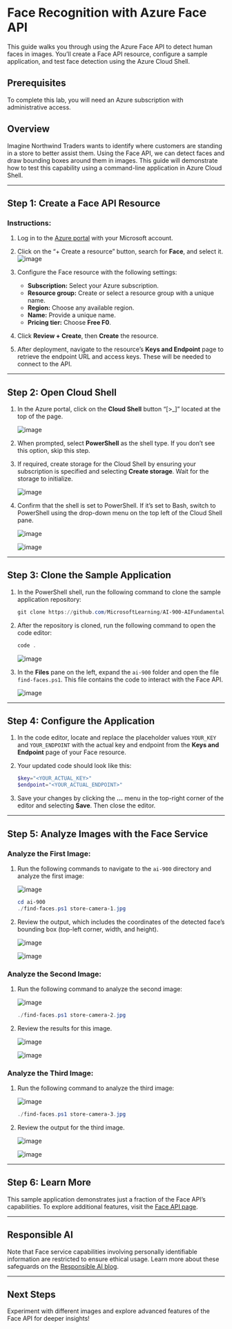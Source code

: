 # Face Recognition with Azure Face API

This guide walks you through using the Azure Face API to detect human faces in images. You’ll create a Face API resource, configure a sample application, and test face detection using the Azure Cloud Shell.

## Prerequisites

To complete this lab, you will need an Azure subscription with administrative access.

## Overview

Imagine Northwind Traders wants to identify where customers are standing in a store to better assist them. Using the Face API, we can detect faces and draw bounding boxes around them in images. This guide will demonstrate how to test this capability using a command-line application in Azure Cloud Shell.

---

## Step 1: Create a Face API Resource

### Instructions:

1. Log in to the [Azure portal](https://portal.azure.com) with your Microsoft account.
2. Click on the “+ Create a resource” button, search for **Face**, and select it.
  ![image](https://github.com/user-attachments/assets/4a42bfd1-9ae6-4e03-9fa7-ed515fff32aa)


3. Configure the Face resource with the following settings:
   - **Subscription:** Select your Azure subscription.
   - **Resource group:** Create or select a resource group with a unique name.
   - **Region:** Choose any available region.
   - **Name:** Provide a unique name.
   - **Pricing tier:** Choose **Free F0**.
4. Click **Review + Create**, then **Create** the resource.
5. After deployment, navigate to the resource’s **Keys and Endpoint** page to retrieve the endpoint URL and access keys. These will be needed to connect to the API.
   

---

## Step 2: Open Cloud Shell

1. In the Azure portal, click on the **Cloud Shell** button “[>_]” located at the top of the page.
   
   ![image](https://github.com/user-attachments/assets/a21919d3-d14e-43da-aac8-e1d83ca7f0fc)

2. When prompted, select **PowerShell** as the shell type. If you don’t see this option, skip this step.
3. If required, create storage for the Cloud Shell by ensuring your subscription is specified and selecting **Create storage**. Wait for the storage to initialize.

   ![image](https://github.com/user-attachments/assets/2cd09b81-8092-4ccb-9896-386d9a069e94)

4. Confirm that the shell is set to PowerShell. If it’s set to Bash, switch to PowerShell using the drop-down menu on the top left of the Cloud Shell pane.
   
   ![image](https://github.com/user-attachments/assets/92a24267-1791-4a87-bd27-9fbda23e2c03)
   
   ![image](https://github.com/user-attachments/assets/68ab5d69-e67c-46a5-a3fc-2c32446f63e9)



---

## Step 3: Clone the Sample Application

1. In the PowerShell shell, run the following command to clone the sample application repository:

   ```powershell
   git clone https://github.com/MicrosoftLearning/AI-900-AIFundamentals ai-900
   ```

2. After the repository is cloned, run the following command to open the code editor:

   ```powershell
   code .
   ```
   ![image](https://github.com/user-attachments/assets/da42bb51-896d-4d20-88d7-9db55a9cb2a7)


3. In the **Files** pane on the left, expand the `ai-900` folder and open the file `find-faces.ps1`. This file contains the code to interact with the Face API.

   ![image](https://github.com/user-attachments/assets/4d55bbca-df1f-4a4b-8999-8399203a2339)


---

## Step 4: Configure the Application

1. In the code editor, locate and replace the placeholder values `YOUR_KEY` and `YOUR_ENDPOINT` with the actual key and endpoint from the **Keys and Endpoint** page of your Face resource.
2. Your updated code should look like this:

   ```powershell
   $key="<YOUR_ACTUAL_KEY>"
   $endpoint="<YOUR_ACTUAL_ENDPOINT>"
   ```

3. Save your changes by clicking the **...** menu in the top-right corner of the editor and selecting **Save**. Then close the editor.

---

## Step 5: Analyze Images with the Face Service

### Analyze the First Image:

1. Run the following commands to navigate to the `ai-900` directory and analyze the first image:
   
   ![image](https://github.com/user-attachments/assets/9c0976a6-5e63-4056-a914-b6d06ef164ff)


   ```powershell
   cd ai-900
   ./find-faces.ps1 store-camera-1.jpg
   ```
2. Review the output, which includes the coordinates of the detected face’s bounding box (top-left corner, width, and height).

   ![image](https://github.com/user-attachments/assets/5b6f8a43-6ee9-4dcc-93be-e75657c60660)
   
   ![image](https://github.com/user-attachments/assets/b00d031a-e971-4cc0-9f9d-7bf05a334d1e)



### Analyze the Second Image:

1. Run the following command to analyze the second image:
   
   ![image](https://github.com/user-attachments/assets/13625519-41c6-4d73-a815-3dc9e1757806)


   ```powershell
   ./find-faces.ps1 store-camera-2.jpg
   ```

2. Review the results for this image.
   
   ![image](https://github.com/user-attachments/assets/e8fdce3e-c21b-452d-8f53-0bc81066a041)
   
   ![image](https://github.com/user-attachments/assets/1b9b892c-b42e-4f21-9f3d-01c2b80b2424)



### Analyze the Third Image:

1. Run the following command to analyze the third image:
   
   ![image](https://github.com/user-attachments/assets/32e719aa-45d2-4acf-910e-4ef08391e18c)


   ```powershell
   ./find-faces.ps1 store-camera-3.jpg
   ```

2. Review the output for the third image.

    ![image](https://github.com/user-attachments/assets/b81e7b6d-461b-487d-9191-2fff6d9dbeb3)

    ![image](https://github.com/user-attachments/assets/25e1cd7e-6377-40d7-a447-207573ec92f6)



---

## Step 6: Learn More

This sample application demonstrates just a fraction of the Face API’s capabilities. To explore additional features, visit the [Face API page](https://azure.microsoft.com/services/cognitive-services/face/).

---

## Responsible AI

Note that Face service capabilities involving personally identifiable information are restricted to ensure ethical usage. Learn more about these safeguards on the [Responsible AI blog](https://azure.microsoft.com/blog/responsible-ai-investments-and-safeguards-for-facial-recognition/).

---

## Next Steps

Experiment with different images and explore advanced features of the Face API for deeper insights!
